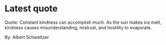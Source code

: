 # Latest quote 

Quote: Constant kindness can accomplish much. As the sun makes ice melt, kindness causes misunderstanding, mistrust, and hostility to evaporate. 

By: Albert Schweitzer
